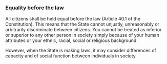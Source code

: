 ###  Equality before the law

All citizens shall be held equal before the law (Article 40.1 of the
Constitution). This means that the State cannot unjustly, unreasonably or
arbitrarily discriminate between citizens. You cannot be treated as inferior
or superior to any other person in society simply because of your human
attributes or your ethnic, racial, social or religious background.

However, when the State is making laws, it may consider differences of
capacity and of social function between individuals in society.
